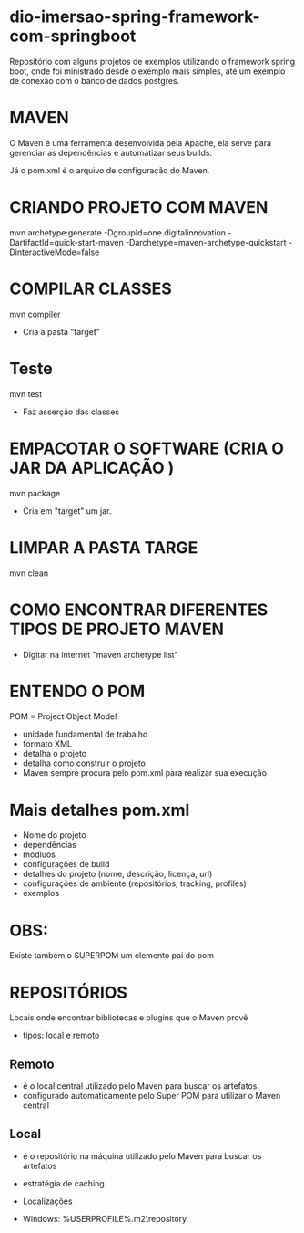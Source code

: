 # dio-imersao-spring-framework-com-springboot
Repositório com alguns projetos de exemplos utilizando o framework spring boot, onde foi ministrado desde o exemplo mais simples, até um exemplo de conexão com o banco de dados postgres.

# MAVEN

O Maven é uma ferramenta desenvolvida pela Apache, ela serve para gerenciar as dependências e automatizar seus builds.

Já o pom.xml é o arquivo de configuração do Maven.

# CRIANDO PROJETO COM MAVEN

mvn archetype:generate -DgroupId=one.digitalinnovation -DartifactId=quick-start-maven -Darchetype=maven-archetype-quickstart -DinteractiveMode=false

# COMPILAR CLASSES
mvn compiler
* Cria a pasta "target"

# Teste
mvn test
* Faz asserção das classes

# EMPACOTAR O SOFTWARE (CRIA O JAR DA APLICAÇÃO )
mvn package
* Cria em "target" um jar.

# LIMPAR A PASTA TARGE
mvn clean

# COMO ENCONTRAR DIFERENTES TIPOS DE PROJETO MAVEN
* Digitar na internet "maven archetype list"

# ENTENDO O POM
POM = Project Object Model
- unidade fundamental de trabalho
- formato XML
- detalha o projeto
- detalha como construir o projeto
- Maven sempre procura pelo pom.xml para realizar sua execução

# Mais detalhes pom.xml
- Nome do projeto
- dependências
- módluos
- configurações de build
- detalhes do projeto (nome, descrição, licença, url)
- configurações de ambiente (repositórios, tracking, profiles)
- exemplos

# OBS:
Existe também o SUPERPOM um elemento pai do pom

# REPOSITÓRIOS
Locais onde encontrar bibliotecas e plugins que o Maven provê
- tipos: local e remoto

## Remoto
- é o local central utilizado pelo Maven para buscar os artefatos.
- configurado automaticamente pelo Super POM para utilizar o Maven central

## Local
- é o repositório na máquina utilizado pelo Maven para buscar os artefatos

- estratégia de caching
- Localizações
- Windows: %USERPROFILE%\.m2\repository

